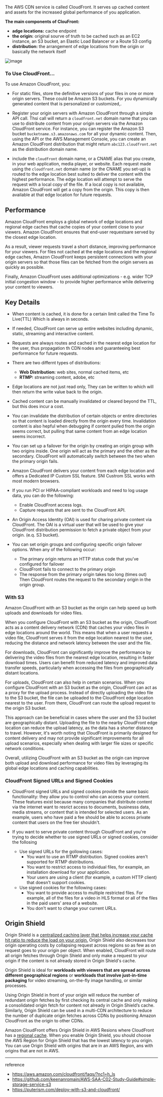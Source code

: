 
The AWS CDN service is called CloudFront. It serves up cached content and assets for the increased global performance of you application.

**The main components of ClouFront:**
- **adge locations:** cache endpoint
- **the origin:** original sourve of truth to be cached such as an EC2 instance, an S3 bucket, an Elastic Load Balancer or a Route 53 config
- **distribution:** the arrangement of edge locations from the origin or basically the network itself

![image](https://github.com/rlaisqls/rlaisqls/assets/81006587/8db91220-f050-4243-ba27-cf5d398fbc0b)

### To Use CloudFront...

To use Amazon CloudFront, you:
- For static files, store the definitive versions of your files in one or more origin servers. These could be Amazon S3 buckets. For you dynamically generated content that is personalized or customized,.
  
- Register your origin servers with Amazon CloudFront through a simple API call. Thsi call will return a `cloudfront.net` domain name that you can use to distribute content from your origin servers via the Amazon CloudFront service. For instance, you can register the Amazon S3 bucket `bucketname.s3.amazonaws.com` for all your dynamic content. Then, using the API or the AWS Management Console, you can create an Amazon CloudFront distribution that might return `abc123.cloudfront.net` as the distribution domain name.
  
- include the `cloudfront` domain name, or a CNAME alias that you create, in your web application, media player, or website. Each request made using the `cloudfront.net` domain name (or the CNAME you set-up) is routed to the edge location best suited to deliver the content with the highest performance. The edge location will attempt to serve the request with a local copy of the file. If a local copy is not available, Amazon CloudFront will get a copy from the origin. This copy is then available at that edge location for future requests.

## Performance

Amazon CloudFront employs a global network of edge locations and regional edge caches that cache copies of your content close to your viewers. Amazon CloudFront ensures that end-user requestsare served by the closest edge location.

As a result, viewer requests travel a short distance, improving performance for your viewers. For files not cached at the edge locations and the regional edge caches, Amazon CloudFront keeps persistent connections with your origin servers so that those files can be fetched from the origin servers as quickly as possible.

Finally, Amazon CloudFront uses additional optimizations - e.g. wider TCP initial congestion window - to provide higher performance while delivering your content to viewers.

## Key Details

- When content is cached, it is done for a certain limit called the Time To Live(TTL) Which is always in seconds.
  
- If needed, CloudFront can serve up entire websites including dynamic, static, streaming and interactive content.
  
- Requests are always routes and cached in the nearest edge location for the user, thus propagation th CDN nodes and guaranteeing best performance for future requests.
  
- There are two differnt types of distributions:
  - **Web Distribution:** web sites, normal cached items, etc
  - **RTMP:** streaming content, adobe, etc
  
- Edge locations are not just read only, They can be written to which will then return the write value back to the origin.

- Cached content can be manually invalidated or cleared beyond the TTL, but this does incur a cost.
  
- You can invalidate the distribution of certain objects or entire directories so that content is loaded directly from the origin every time. Invalidation content is also hepful when debugging if content pulled from the origin seems correct, but pulling that same content from an edge location seems incorrect.
  
- You can set up a failover for the origin by creating an origin group with two origins inside. One origin will act as the primary and the other as the secondary. CloudFront will automatically switch between the two when the primary origin fails.
  
- Amazon CloudFront delivers your content from each edge location and offers a Dedicated IP Custom SSL feature. SNI Custrom SSL works with most modern browsers.
  
- If you run PCI or HIPAA-compliant workloads and need to log usage data, you can do the following:
  - Enable CloudFront access logs.
  - Capture requests that are sent to the CloudFront API.
  
- An Origin Access Identity (OAI) is used for charing private content via CloudFront. The OAI is a virtual user that will be used to give your CloudFront distribution permission to fetch a private object from your origin. (e.q. S3 bucket).

- You can set origin groups and configuring specific origin failover options. When any of the following occur:
  - The primary origin returns an HTTP status code that you’ve configured for failover
  - CloudFront fails to connect to the primary origin
  - The response from the primary origin takes too long (times out)
  Then CloudFront routes the request to the secondary origin in the origin group.

### With S3

Amazon CloudFront with an S3 bucket as the origin can help speed up both uploads and downloads for video files.

When you configure CloudFront with an S3 bucket as the origin, CloudFront acts as a content delivery network (CDN) that caches your video files in edge locations around the world. This means that when a user requests a video file, CloudFront serves it from the edge location nearest to the user, reducing the distance and network latency between the user and the file.

For downloads, CloudFront can significantly improve the performance by delivering the video files from the nearest edge location, resulting in faster download times. Users can benefit from reduced latency and improved data transfer speeds, particularly when accessing the files from geographically distant locations.

For uploads, CloudFront can also help in certain scenarios. When you configure CloudFront with an S3 bucket as the origin, CloudFront can act as a proxy for the upload process. Instead of directly uploading the video file to the S3 bucket, the file can be uploaded to the CloudFront edge location nearest to the user. From there, CloudFront can route the upload request to the origin S3 bucket.

This approach can be beneficial in cases where the user and the S3 bucket are geographically distant. Uploading the file to the nearby CloudFront edge location can reduce the upload latency, as the data has a shorter distance to travel. However, it's worth noting that CloudFront is primarily designed for content delivery and may not provide significant improvements for all upload scenarios, especially when dealing with larger file sizes or specific network conditions.

Overall, utilizing CloudFront with an S3 bucket as the origin can improve both upload and download performance for video files by leveraging its global edge locations and caching capabilities.

### CloudFront Signed URLs and Signed Cookies

- CloudFront signed URLs and signed cookies provide the same basic functionality: they allow you to control who can access your content. These features exist because many companies that distribute content via the internet want to resrict access to documents, businesss data, media streams, or content that is intended for selected users. As an example, users who have paid a fee should be able to access private content that users on the free tier shouldn't.

- If you want to serve private content through CloudFront and you're trying to decide whether to use signed URLs or signed cookies, consider the follosing
  - Use signed URLs for the gollowing cases:
    - You want to use an RTMP distribution. Signed cookies aren't supported for RTMP distributions.
    - You want to restrict access to individual files, for example, an installation download for your application.
    - Your users are using a client (for example, a custom HTTP client) that doesn't support cookies.
  - Use signed cookies for the following cases:
    - You want to provide access to multiple restricted files. For example, all of the files for a video in HLS format or all of the files in the paid users' area of a website.
    - You don't want to change your current URLs.

## Origin Shield

Origin Shield is a <u>centralized caching layer that helps increase your cache hit ratio to reduce the load on your origin.</u> Origin Shield also decreases tour origin operating costs by collapsing request across regions so as few as on request goes to your origin per object. When enabled, CloudFront will route all origin fetches through Origin Shield and only make a request to your origin if the content is not already stored in Origin Shield's cache.

Origin Shield is ideal for **workloads with viewers that are spread across different geographical regions** or **workloads that involve just-in-time packaging** for video streaming, on-the-fly image handling, or similar processes.

Using Origin Shield in front of your origin will reduce the number of redundant origin fetches by first checking its central cache and only making a consolidated origin fetch for content not already in Origin Shield’s cache. Similarly, Origin Shield can be used in a multi-CDN architecture to reduce the number of duplicate origin fetches across CDNs by positioning Amazon CloudFront as the origin to other CDNs.

Amazon CloudFront offers Origin Shield in AWS Resions where CloudFront has a [regional cache](https://docs.aws.amazon.com/AmazonCloudFront/latest/DeveloperGuide/HowCloudFrontWorks.html#CloudFrontRegionaledgecaches). When you enable Origin Shield, you should choose the AWS Region for Origin Shield that has the lowest latency to you origin. You can use Origin Shield with origins that are in an AWS Region, ans with origins that are not in AWS.

---
reference
- https://aws.amazon.com/cloudfront/faqs/?nc1=h_ls
- https://github.com/keenanromain/AWS-SAA-C02-Study-Guide#simple-storage-service-s3
- https://puterism.com/deploy-with-s3-and-cloudfront/